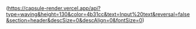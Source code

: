 (https://capsule-render.vercel.app/api?type=waving&height=130&color=4b31cc&text=Input%20text&reversal=false&section=header&descSize=0&descAlign=0&fontSize=0)

<!--
**CaetraBreves/CaetraBreves** is a ✨ _special_ ✨ repository because its `README.md` (this file) appears on your GitHub profile.

Here are some ideas to get you started:

- 🔭 I’m currently working on ...
- 🌱 I’m currently learning ...
- 👯 I’m looking to collaborate on ...
- 🤔 I’m looking for help with ...
- 💬 Ask me about ...
- 📫 How to reach me: ...
- 😄 Pronouns: ...
- ⚡ Fun fact: ...
-->
